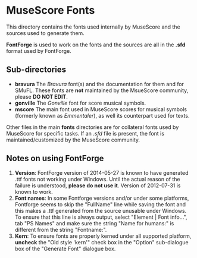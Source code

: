 # MuseScore Fonts

This directory contains the fonts used internally by MuseScore and the sources used to generate them.

**FontForge** is used to work on the fonts and the sources are all in the **.sfd** format used by FontForge.

## Sub-directories

* **bravura** The _Bravura_ font(s) and the documentation for them and for SMuFL. These fonts are **not** maintained by the MsueScore community, please **DO NOT EDIT**.
* **gonville** The _Gonville_ font for score musical symbols.
* **mscore** The main font used in MuseScore scores for musical symbols (formerly known as _Emmentaler_), as well its counterpart used for texts.

Other files in the main **fonts** directories are for collateral fonts used by MuseScore for specific tasks. If an *.sfd* file is present, the font is maintained/customized by the MuseScore community.

## Notes on using FontForge

1. **Version**: FontForge version of 2014-05-27 is known to have generated .ttf fonts not working under Windows. Until the actual reason of the failure is understood, **please do not use it**. Version of 2012-07-31 is known to work.
1. **Font names**: In some Fontforge versions and/or under some platforms, Fontforge seems to skip the "FullName" line while saving the font and this makes a .ttf generated from the source unusable under Windows. To ensure that this line is always output, select "Element | Font info...", tab "PS Names" and make sure the string "Name for humans:" is different from the string "Fontname:".
1. **Kern**: To ensure fonts are properly kerned under all supported platform, **uncheck** the "Old style 'kern'" check box in the "Option" sub-dialogue box of the "Generate Font" dialogue box.
